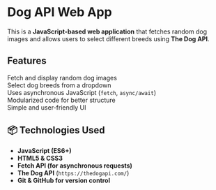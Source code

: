 #  Dog API Web App  

This is a **JavaScript-based web application** that fetches random dog images and allows users to select different breeds using **The Dog API**.

## Features  
 Fetch and display random dog images  
 Select dog breeds from a dropdown  
 Uses asynchronous JavaScript (`fetch`, `async/await`)  
 Modularized code for better structure  
 Simple and user-friendly UI  

## 📦 Technologies Used  
- **JavaScript (ES6+)**  
- **HTML5 & CSS3**  
- **Fetch API (for asynchronous requests)**  
- **The Dog API** (`https://thedogapi.com/`)  
- **Git & GitHub for version control**  


